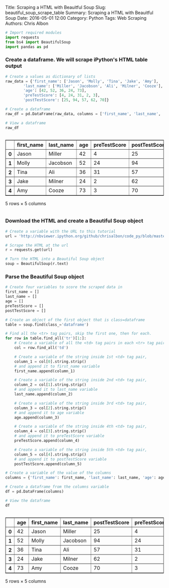 Title: Scraping a HTML with Beauitful Soup
Slug: beautiful_soup_scrape_table
Summary: Scraping a HTML with Beauitful Soup
Date: 2016-05-01 12:00
Category: Python
Tags: Web Scraping
Authors: Chris Albon




```python
# Import required modules
import requests
from bs4 import BeautifulSoup
import pandas as pd
```

### Create a dataframe. We will scrape iPython's HTML table output


```python
# Create a values as dictionary of lists
raw_data = {'first_name': ['Jason', 'Molly', 'Tina', 'Jake', 'Amy'],
        'last_name': ['Miller', 'Jacobson', 'Ali', 'Milner', 'Cooze'],
        'age': [42, 52, 36, 24, 73],
        'preTestScore': [4, 24, 31, 2, 3],
        'postTestScore': [25, 94, 57, 62, 70]}

# Create a dataframe
raw_df = pd.DataFrame(raw_data, columns = ['first_name', 'last_name', 'age', 'preTestScore', 'postTestScore'])

# View a dataframe
raw_df
```




<div style="max-height:1000px;max-width:1500px;overflow:auto;">
<table border="1" class="dataframe">
  <thead>
    <tr style="text-align: right;">
      <th></th>
      <th>first_name</th>
      <th>last_name</th>
      <th>age</th>
      <th>preTestScore</th>
      <th>postTestScore</th>
    </tr>
  </thead>
  <tbody>
    <tr>
      <th>0</th>
      <td> Jason</td>
      <td>   Miller</td>
      <td> 42</td>
      <td>  4</td>
      <td> 25</td>
    </tr>
    <tr>
      <th>1</th>
      <td> Molly</td>
      <td> Jacobson</td>
      <td> 52</td>
      <td> 24</td>
      <td> 94</td>
    </tr>
    <tr>
      <th>2</th>
      <td>  Tina</td>
      <td>      Ali</td>
      <td> 36</td>
      <td> 31</td>
      <td> 57</td>
    </tr>
    <tr>
      <th>3</th>
      <td>  Jake</td>
      <td>   Milner</td>
      <td> 24</td>
      <td>  2</td>
      <td> 62</td>
    </tr>
    <tr>
      <th>4</th>
      <td>   Amy</td>
      <td>    Cooze</td>
      <td> 73</td>
      <td>  3</td>
      <td> 70</td>
    </tr>
  </tbody>
</table>
<p>5 rows × 5 columns</p>
</div>



### Download the HTML and create a Beautiful Soup object


```python
# Create a variable with the URL to this tutorial
url = 'http://nbviewer.ipython.org/github/chrisalbon/code_py/blob/master/beautiful_soup_scrape_table.ipynb'

# Scrape the HTML at the url
r = requests.get(url)

# Turn the HTML into a Beautiful Soup object
soup = BeautifulSoup(r.text)
```

### Parse the Beautiful Soup object


```python
# Create four variables to score the scraped data in
first_name = []
last_name = []
age = []
preTestScore = []
postTestScore = []

# Create an object of the first object that is class=dataframe
table = soup.find(class_='dataframe')

# Find all the <tr> tag pairs, skip the first one, then for each.
for row in table.find_all('tr')[1:]:
    # Create a variable of all the <td> tag pairs in each <tr> tag pair,
    col = row.find_all('td')

    # Create a variable of the string inside 1st <td> tag pair,
    column_1 = col[0].string.strip()
    # and append it to first_name variable
    first_name.append(column_1)

    # Create a variable of the string inside 2nd <td> tag pair,
    column_2 = col[1].string.strip()
    # and append it to last_name variable
    last_name.append(column_2)

    # Create a variable of the string inside 3rd <td> tag pair,
    column_3 = col[2].string.strip()
    # and append it to age variable
    age.append(column_3)

    # Create a variable of the string inside 4th <td> tag pair,
    column_4 = col[3].string.strip()
    # and append it to preTestScore variable
    preTestScore.append(column_4)

    # Create a variable of the string inside 5th <td> tag pair,
    column_5 = col[4].string.strip()
    # and append it to postTestScore variable
    postTestScore.append(column_5)

# Create a variable of the value of the columns
columns = {'first_name': first_name, 'last_name': last_name, 'age': age, 'preTestScore': preTestScore, 'postTestScore': postTestScore}

# Create a dataframe from the columns variable
df = pd.DataFrame(columns)
```


```python
# View the dataframe
df
```




<div style="max-height:1000px;max-width:1500px;overflow:auto;">
<table border="1" class="dataframe">
  <thead>
    <tr style="text-align: right;">
      <th></th>
      <th>age</th>
      <th>first_name</th>
      <th>last_name</th>
      <th>postTestScore</th>
      <th>preTestScore</th>
    </tr>
  </thead>
  <tbody>
    <tr>
      <th>0</th>
      <td> 42</td>
      <td> Jason</td>
      <td>   Miller</td>
      <td> 25</td>
      <td>  4</td>
    </tr>
    <tr>
      <th>1</th>
      <td> 52</td>
      <td> Molly</td>
      <td> Jacobson</td>
      <td> 94</td>
      <td> 24</td>
    </tr>
    <tr>
      <th>2</th>
      <td> 36</td>
      <td>  Tina</td>
      <td>      Ali</td>
      <td> 57</td>
      <td> 31</td>
    </tr>
    <tr>
      <th>3</th>
      <td> 24</td>
      <td>  Jake</td>
      <td>   Milner</td>
      <td> 62</td>
      <td>  2</td>
    </tr>
    <tr>
      <th>4</th>
      <td> 73</td>
      <td>   Amy</td>
      <td>    Cooze</td>
      <td> 70</td>
      <td>  3</td>
    </tr>
  </tbody>
</table>
<p>5 rows × 5 columns</p>
</div>
